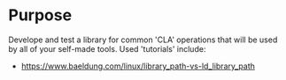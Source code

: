 # Purpose
Develope and test a library for common 'CLA' operations that will be used by all of your self-made tools.
Used 'tutorials' include: 
- https://www.baeldung.com/linux/library_path-vs-ld_library_path
